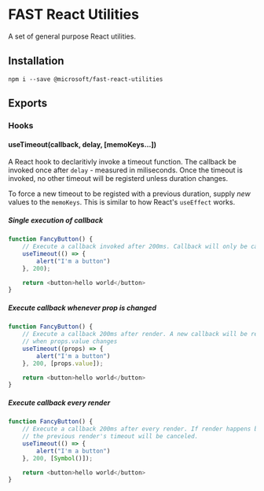 # FAST React Utilities

A set of general purpose React utilities.

## Installation

`npm i --save @microsoft/fast-react-utilities`

## Exports
### Hooks
#### useTimeout(callback, delay, [memoKeys...])
A React hook to declaritivly invoke a timeout function. The callback be invoked once after `delay` - measured in miliseconds. Once the timeout is invoked, no other timeout will be registerd unless duration changes.

To force a new timeout to be registed with a previous duration, supply *new* values to the `memoKeys`. This is similar to how React's `useEffect` works.

##### Single execution of callback
```js
function FancyButton() {
    // Execute a callback invoked after 200ms. Callback will only be called once (unless duration changes)
    useTimeout(() => {
        alert("I'm a button")
    }, 200);

    return <button>hello world</button>
}
```
##### Execute callback whenever prop is changed
```js
function FancyButton() {
    // Execute a callback 200ms after render. A new callback will be registered
    // when props.value changes
    useTimeout((props) => {
        alert("I'm a button")
    }, 200, [props.value]);

    return <button>hello world</button>
}
```

##### Execute callback every render
```js
function FancyButton() {
    // Execute a callback 200ms after every render. If render happens before the delay,
    // the previous render's timeout will be canceled.
    useTimeout(() => {
        alert("I'm a button")
    }, 200, [Symbol()]);

    return <button>hello world</button>
}
```